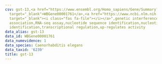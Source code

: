 ```yaml
---
csv: gst-13,<a href="https://www.ensembl.org/Homo_sapiens/Gene/Summary?db=core;g=WBGene00001761"
  target="_blank">WBGene00001761</a>,<a href="https://www.ncbi.nlm.nih.gov/pubmed/27496166"
  target="_blank"><i class="fas fa-file"></i></a>",genetic interference,functional
  association,RNA-seq assay,nucleotide sequence identification,nucleotide sequence
  identification,transcriptional regulation,up-regulates activity
data_alias: gst-13
data_id: WBGene00001761
data_numevidence: 1
data_species: Caenorhabditis elegans
data_taxid: '6239'
title: gst-13
---
```

